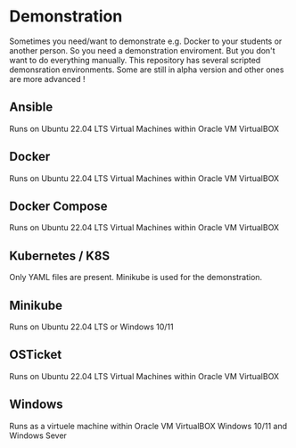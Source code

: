 # Demonstration

Sometimes you need/want to demonstrate e.g. Docker to your students or another person. 
So you need a demonstration enviroment. But you don't want to do everything manually. 
This repository has several scripted demonsration environments. 
Some are still in alpha version and other ones are more advanced !

## Ansible

Runs on Ubuntu 22.04 LTS Virtual Machines within Oracle VM VirtualBOX 

## Docker

Runs on Ubuntu 22.04 LTS Virtual Machines within Oracle VM VirtualBOX

## Docker Compose

Runs on Ubuntu 22.04 LTS Virtual Machines within Oracle VM VirtualBOX

## Kubernetes / K8S 

Only YAML files are present.
Minikube is used for the demonstration. 

## Minikube

Runs on Ubuntu 22.04 LTS or Windows 10/11 

## OSTicket

Runs on Ubuntu 22.04 LTS Virtual Machines within Oracle VM VirtualBOX

## Windows

Runs as a virtuele machine within Oracle VM VirtualBOX
Windows 10/11 and Windows Sever 